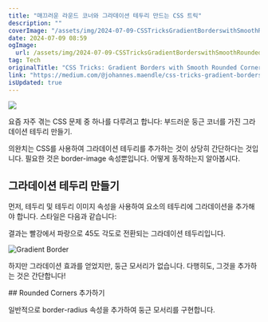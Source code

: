 ```yaml
---
title: "매끄러운 라운드 코너와 그라데이션 테두리 만드는 CSS 트릭"
description: ""
coverImage: "/assets/img/2024-07-09-CSSTricksGradientBorderswithSmoothRoundedCorners_0.png"
date: 2024-07-09 08:59
ogImage:
  url: /assets/img/2024-07-09-CSSTricksGradientBorderswithSmoothRoundedCorners_0.png
tag: Tech
originalTitle: "CSS Tricks: Gradient Borders with Smooth Rounded Corners"
link: "https://medium.com/@johannes.maendle/css-tricks-gradient-borders-with-smooth-rounded-corners-238211094580"
isUpdated: true
---
```


<img src="/assets/img/2024-07-09-CSSTricksGradientBorderswithSmoothRoundedCorners_0.png" />

요즘 자주 겪는 CSS 문제 중 하나를 다루려고 합니다: 부드러운 둥근 코너를 가진 그라데이션 테두리 만들기.

의완치는 CSS를 사용하여 그라데이션 테두리를 추가하는 것이 상당히 간단하다는 것입니다. 필요한 것은 border-image 속성뿐입니다. 어떻게 동작하는지 알아봅시다.

## 그라데이션 테두리 만들기

<!-- seedividend - 사각형 -->

<ins class="adsbygoogle"
     style="display:block"
     data-ad-client="ca-pub-4877378276818686"
     data-ad-slot="1898504329"
     data-ad-format="auto"
     data-full-width-responsive="true"></ins>

<script>
     (adsbygoogle = window.adsbygoogle || []).push({});
</script>

먼저, 테두리 및 테두리 이미지 속성을 사용하여 요소의 테두리에 그라데이션을 추가해야 합니다. 스타일은 다음과 같습니다:

결과는 빨강에서 파랑으로 45도 각도로 전환되는 그라데이션 테두리입니다.

![Gradient Border](/assets/img/2024-07-09-CSSTricksGradientBorderswithSmoothRoundedCorners_1.png)

하지만 그라데이션 효과를 얻었지만, 둥근 모서리가 없습니다. 다행히도, 그것을 추가하는 것은 간단합니다!

<!-- seedividend - 사각형 -->

<ins class="adsbygoogle"
     style="display:block"
     data-ad-client="ca-pub-4877378276818686"
     data-ad-slot="1898504329"
     data-ad-format="auto"
     data-full-width-responsive="true"></ins>

<script>
     (adsbygoogle = window.adsbygoogle || []).push({});
</script>

## Rounded Corners 추가하기

일반적으로 border-radius 속성을 추가하여 둥근 모서리를 구현합니다.
